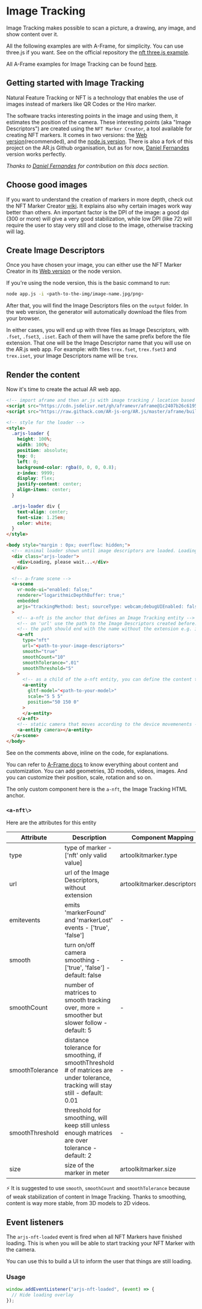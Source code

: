 # Image Tracking

Image Tracking makes possible to scan a picture, a drawing, any image, and show content over it.

All the following examples are with A-Frame, for simplicity. You can use three.js if you want. See on the official repository the [nft three.js example](https://github.com/AR-js-org/AR.js/blob/master/three.js/examples/nft.html).

All A-Frame examples for Image Tracking can be found [here](https://github.com/AR-js-org/AR.js/tree/master/aframe/examples/image-tracking/).

## Getting started with Image Tracking

Natural Feature Tracking or NFT is a technology that enables the use of images instead of markers like QR Codes or the Hiro marker.

The software tracks interesting points in the image and using them, it estimates the position of the camera. These interesting points (aka "Image Descriptors") are created using the `NFT Marker Creator`, a tool available for creating NFT markers. It comes in two versions: the [Web version](https://carnaux.github.io/NFT-Marker-Creator/)(recommended), and the [node.js version](https://github.com/Carnaux/NFT-Marker-Creator). There is also a fork of this project on the AR.js Github organisation, but as for now, [Daniel Fernandes](https://twitter.com/DanielCarnaux) version works perfectly.

*Thanks to [Daniel Fernandes](https://twitter.com/DanielCarnaux) for contribution on this docs section.*

## Choose good images

If you want to understand the creation of markers in more depth, check out the NFT Marker Creator [wiki](https://github.com/Carnaux/NFT-Marker-Creator/wiki/Creating-good-markers). It explains also why certain images work way better than others. An important factor is the DPI of the image: a good dpi (300 or more) will give a very good stabilization, while low DPI (like 72) will require the user to stay very still and close to the image, otherwise tracking will lag.

## Create Image Descriptors

Once you have chosen your image, you can either use the NFT Marker Creator in its [Web version](https://carnaux.github.io/NFT-Marker-Creator/) or the node version.

If you're using the node version, this is the basic command to run:

```bash
node app.js -i <path-to-the-img/image-name.jpg/png>
```

After that, you will find the Image Descriptors files on the `output` folder. In the web version, the generator will automatically download the files from your browser.

In either cases, you will end up with three files as Image Descriptors, with `.fset`, `.fset3`, `.iset`.
Each of them will have the same prefix before the file extension. That one will be the Image Descriptor name that you will use on the AR.js web app.
For example: with files `trex.fset`, `trex.fset3` and `trex.iset`, your Image Descriptors name will be `trex`.

## Render the content

Now it's time to create the actual AR web app.

```html
<!-- import aframe and then ar.js with image tracking / location based features -->
<script src="https://cdn.jsdelivr.net/gh/aframevr/aframe@1c2407b26c61958baa93967b5412487cd94b290b/dist/aframe-master.min.js"></script>
<script src="https://raw.githack.com/AR-js-org/AR.js/master/aframe/build/aframe-ar-nft.js"></script>

<!-- style for the loader -->
<style>
  .arjs-loader {
    height: 100%;
    width: 100%;
    position: absolute;
    top: 0;
    left: 0;
    background-color: rgba(0, 0, 0, 0.8);
    z-index: 9999;
    display: flex;
    justify-content: center;
    align-items: center;
  }

  .arjs-loader div {
    text-align: center;
    font-size: 1.25em;
    color: white;
  }
</style>

<body style="margin : 0px; overflow: hidden;">
  <!-- minimal loader shown until image descriptors are loaded. Loading may take a while according to the device computational power -->
  <div class="arjs-loader">
    <div>Loading, please wait...</div>
  </div>

  <!-- a-frame scene -->
  <a-scene
    vr-mode-ui="enabled: false;"
    renderer="logarithmicDepthBuffer: true;"
    embedded
    arjs="trackingMethod: best; sourceType: webcam;debugUIEnabled: false;"
  >
    <!-- a-nft is the anchor that defines an Image Tracking entity -->
    <!-- on 'url' use the path to the Image Descriptors created before. -->
    <!-- the path should end with the name without the extension e.g. if file is 'pinball.fset' the path should end with 'pinball' -->
    <a-nft
      type="nft"
      url="<path-to-your-image-descriptors>"
      smooth="true"
      smoothCount="10"
      smoothTolerance=".01"
      smoothThreshold="5"
    >
      <!-- as a child of the a-nft entity, you can define the content to show. here's a GLTF model entity -->
      <a-entity
        gltf-model="<path-to-your-model>"
        scale="5 5 5"
        position="50 150 0"
      >
      </a-entity>
    </a-nft>
    <!-- static camera that moves according to the device movemenents -->
    <a-entity camera></a-entity>
  </a-scene>
</body>
```

See on the comments above, inline on the code, for explanations.

You can refer to [A-Frame docs](https://aframe.io/docs/1.0.0/introduction/) to know everything about content and customization. You can add geometries, 3D models, videos, images. And you can customize their position, scale, rotation and so on.

The only custom component here is the `a-nft`, the Image Tracking HTML anchor.

### `<a-nft\>`

Here are the attributes for this entity

| Attribute | Description | Component Mapping |
| --- | --- | --- |
| type | type of marker - ['nft' only valid value] | artoolkitmarker.type |
| url | url of the Image Descriptors, without extension | artoolkitmarker.descriptorsUrl |
| emitevents | emits 'markerFound' and 'markerLost' events - ['true', 'false'] | - |
| smooth | turn on/off camera smoothing - ['true', 'false'] - default: false | - |
| smoothCount | number of matrices to smooth tracking over, more = smoother but slower follow - default: 5 | - |
| smoothTolerance | distance tolerance for smoothing, if smoothThreshold # of matrices are under tolerance, tracking will stay still - default: 0.01 | - |
| smoothThreshold | threshold for smoothing, will keep still unless enough matrices are over tolerance - default: 2 | - |
| size | size of the marker in meter | artoolkitmarker.size |

⚡️ It is suggested to use `smooth`, `smoothCount` and `smoothTolerance` because of weak stabilization of content in Image Tracking. Thanks to smoothing, content is way more stable, from 3D models to 2D videos.

## Event listeners

The `arjs-nft-loaded` event is fired when all NFT Markers have finished loading. This is when you will be able to start tracking your NFT Marker with the camera.

You can use this to build a UI to inform the user that things are still loading.

### Usage

```js
window.addEventListener("arjs-nft-loaded", (event) => {
  // Hide loading overlay
});
```
